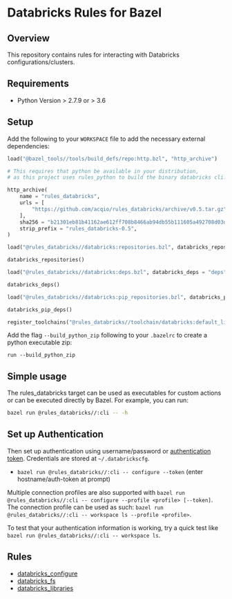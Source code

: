 # Databricks Rules for Bazel

## Overview

This repository contains rules for interacting with Databricks configurations/clusters.

## Requirements

* Python Version > 2.7.9 or > 3.6

## Setup

Add the following to your `WORKSPACE` file to add the necessary external dependencies:

```python
load("@bazel_tools//tools/build_defs/repo:http.bzl", "http_archive")

# This requires that python be available in your distribution,
# as this project uses rules_python to build the binary databricks cli.

http_archive(
    name = "rules_databricks",
    urls = [
        "https://github.com/acqio/rules_databricks/archive/v0.5.tar.gz"
    ],
    sha256 = "b21301eb81b41162ae612ff708b8466ab94db55b111605a492708d03d74e532c",
    strip_prefix = "rules_databricks-0.5",
)

load("@rules_databricks//databricks:repositories.bzl", databricks_repositories = "repositories")

databricks_repositories()

load("@rules_databricks//databricks:deps.bzl", databricks_deps = "deps")

databricks_deps()

load("@rules_databricks//databricks:pip_repositories.bzl", databricks_pip_deps = "pip_deps")

databricks_pip_deps()

register_toolchains("@rules_databricks//toolchain/databricks:default_linux_toolchain")
```

Add the flag `--build_python_zip` following to your `.bazelrc` to create a python executable zip:

```
run --build_python_zip
```

## Simple usage

The rules_databricks target can be used as executables for custom actions or can be executed directly by Bazel. For example, you can run:

```sh
bazel run @rules_databricks//:cli -- -h
```

## Set up Authentication
<a name="databricks_authentication"></a>

Then set up authentication using username/password or [authentication token](https://docs.databricks.com/api/latest/authentication.html#token-management). Credentials are stored at ``~/.databrickscfg``.

- `bazel run @rules_databricks//:cli -- configure --token` (enter hostname/auth-token at prompt)

Multiple connection profiles are also supported with `bazel run @rules_databricks//:cli -- configure --profile <profile> [--token]`.
The connection profile can be used as such: `bazel run @rules_databricks//:cli -- workspace ls --profile <profile>`.

To test that your authentication information is working, try a quick test like `bazel run @rules_databricks//:cli -- workspace ls`.

## Rules

* [databricks_configure](docs/databricks_configure.md)
* [databricks_fs](docs/databricks_fs.md)
* [databricks_libraries](docs/databricks_libraries.md)
